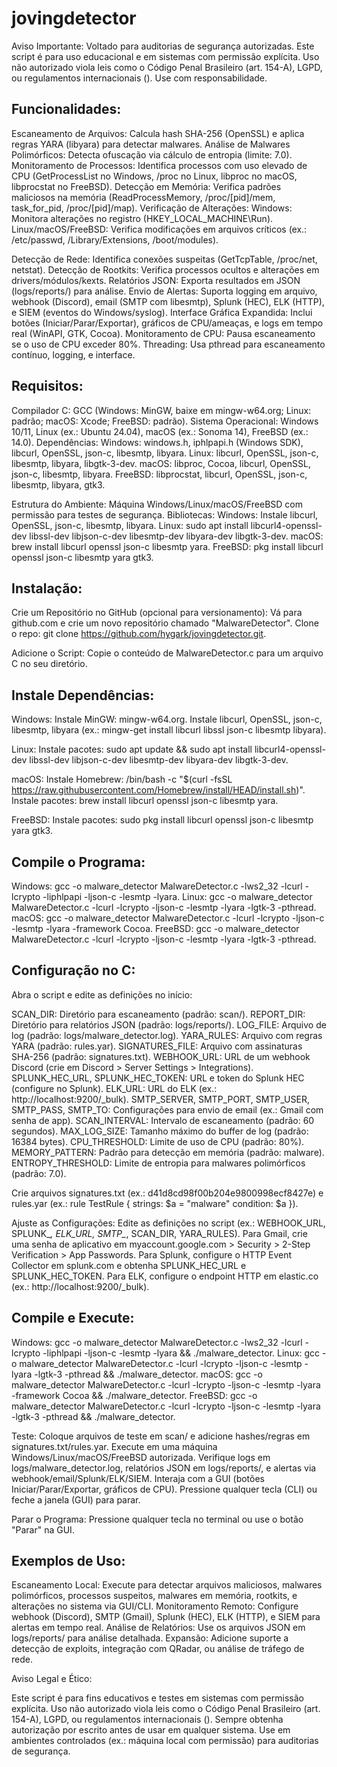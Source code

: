 # jovingdetector


Aviso Importante: 
Voltado para auditorias de segurança autorizadas.
Este script é para uso educacional e em sistemas com permissão explícita. Uso não autorizado viola leis como o Código Penal Brasileiro (art. 154-A), LGPD, ou regulamentos internacionais (). Use com responsabilidade.


## Funcionalidades:

Escaneamento de Arquivos: Calcula hash SHA-256 (OpenSSL) e aplica regras YARA (libyara) para detectar malwares.
Análise de Malwares Polimórficos: Detecta ofuscação via cálculo de entropia (limite: 7.0).
Monitoramento de Processos: Identifica processos com uso elevado de CPU (GetProcessList no Windows, /proc no Linux, libproc no macOS, libprocstat no FreeBSD).
Detecção em Memória: Verifica padrões maliciosos na memória (ReadProcessMemory, /proc/[pid]/mem, task_for_pid, /proc/[pid]/map).
Verificação de Alterações:
Windows: Monitora alterações no registro (HKEY_LOCAL_MACHINE\\Run).
Linux/macOS/FreeBSD: Verifica modificações em arquivos críticos (ex.: /etc/passwd, /Library/Extensions, /boot/modules).


Detecção de Rede: Identifica conexões suspeitas (GetTcpTable, /proc/net, netstat).
Detecção de Rootkits: Verifica processos ocultos e alterações em drivers/módulos/kexts.
Relatórios JSON: Exporta resultados em JSON (logs/reports/) para análise.
Envio de Alertas: Suporta logging em arquivo, webhook (Discord), email (SMTP com libesmtp), Splunk (HEC), ELK (HTTP), e SIEM (eventos do Windows/syslog).
Interface Gráfica Expandida: Inclui botões (Iniciar/Parar/Exportar), gráficos de CPU/ameaças, e logs em tempo real (WinAPI, GTK, Cocoa).
Monitoramento de CPU: Pausa escaneamento se o uso de CPU exceder 80%.
Threading: Usa pthread para escaneamento contínuo, logging, e interface.

## Requisitos:

Compilador C: GCC (Windows: MinGW, baixe em mingw-w64.org; Linux: padrão; macOS: Xcode; FreeBSD: padrão).
Sistema Operacional: Windows 10/11, Linux (ex.: Ubuntu 24.04), macOS (ex.: Sonoma 14), FreeBSD (ex.: 14.0).
Dependências:
Windows: windows.h, iphlpapi.h (Windows SDK), libcurl, OpenSSL, json-c, libesmtp, libyara.
Linux: libcurl, OpenSSL, json-c, libesmtp, libyara, libgtk-3-dev.
macOS: libproc, Cocoa, libcurl, OpenSSL, json-c, libesmtp, libyara.
FreeBSD: libprocstat, libcurl, OpenSSL, json-c, libesmtp, libyara, gtk3.


Estrutura do Ambiente: Máquina Windows/Linux/macOS/FreeBSD com permissão para testes de segurança.
Bibliotecas:
Windows: Instale libcurl, OpenSSL, json-c, libesmtp, libyara.
Linux: sudo apt install libcurl4-openssl-dev libssl-dev libjson-c-dev libesmtp-dev libyara-dev libgtk-3-dev.
macOS: brew install libcurl openssl json-c libesmtp yara.
FreeBSD: pkg install libcurl openssl json-c libesmtp yara gtk3.



## Instalação:

Crie um Repositório no GitHub (opcional para versionamento):
Vá para github.com e crie um novo repositório chamado "MalwareDetector".
Clone o repo: git clone https://github.com/hygark/jovingdetector.git.


Adicione o Script:
Copie o conteúdo de MalwareDetector.c para um arquivo C no seu diretório.


## Instale Dependências:

Windows:
Instale MinGW: mingw-w64.org.
Instale libcurl, OpenSSL, json-c, libesmtp, libyara (ex.: mingw-get install libcurl libssl json-c libesmtp libyara).


Linux:
Instale pacotes: sudo apt update && sudo apt install libcurl4-openssl-dev libssl-dev libjson-c-dev libesmtp-dev libyara-dev libgtk-3-dev.


macOS:
Instale Homebrew: /bin/bash -c "$(curl -fsSL https://raw.githubusercontent.com/Homebrew/install/HEAD/install.sh)".
Instale pacotes: brew install libcurl openssl json-c libesmtp yara.


FreeBSD:
Instale pacotes: sudo pkg install libcurl openssl json-c libesmtp yara gtk3.




## Compile o Programa:
Windows: gcc -o malware_detector MalwareDetector.c -lws2_32 -lcurl -lcrypto -liphlpapi -ljson-c -lesmtp -lyara.
Linux: gcc -o malware_detector MalwareDetector.c -lcurl -lcrypto -ljson-c -lesmtp -lyara -lgtk-3 -pthread.
macOS: gcc -o malware_detector MalwareDetector.c -lcurl -lcrypto -ljson-c -lesmtp -lyara -framework Cocoa.
FreeBSD: gcc -o malware_detector MalwareDetector.c -lcurl -lcrypto -ljson-c -lesmtp -lyara -lgtk-3 -pthread.



## Configuração no C:

Abra o script e edite as definições no início:

SCAN_DIR: Diretório para escaneamento (padrão: scan/).
REPORT_DIR: Diretório para relatórios JSON (padrão: logs/reports/).
LOG_FILE: Arquivo de log (padrão: logs/malware_detector.log).
YARA_RULES: Arquivo com regras YARA (padrão: rules.yar).
SIGNATURES_FILE: Arquivo com assinaturas SHA-256 (padrão: signatures.txt).
WEBHOOK_URL: URL de um webhook Discord (crie em Discord > Server Settings > Integrations).
SPLUNK_HEC_URL, SPLUNK_HEC_TOKEN: URL e token do Splunk HEC (configure no Splunk).
ELK_URL: URL do ELK (ex.: http://localhost:9200/_bulk).
SMTP_SERVER, SMTP_PORT, SMTP_USER, SMTP_PASS, SMTP_TO: Configurações para envio de email (ex.: Gmail com senha de app).
SCAN_INTERVAL: Intervalo de escaneamento (padrão: 60 segundos).
MAX_LOG_SIZE: Tamanho máximo do buffer de log (padrão: 16384 bytes).
CPU_THRESHOLD: Limite de uso de CPU (padrão: 80%).
MEMORY_PATTERN: Padrão para detecção em memória (padrão: malware).
ENTROPY_THRESHOLD: Limite de entropia para malwares polimórficos (padrão: 7.0).


Crie arquivos signatures.txt (ex.: d41d8cd98f00b204e9800998ecf8427e) e rules.yar (ex.: rule TestRule { strings: $a = "malware" condition: $a }).

Ajuste as Configurações:
Edite as definições no script (ex.: WEBHOOK_URL, SPLUNK_*, ELK_URL, SMTP_*, SCAN_DIR, YARA_RULES).
Para Gmail, crie uma senha de aplicativo em myaccount.google.com > Security > 2-Step Verification > App Passwords.
Para Splunk, configure o HTTP Event Collector em splunk.com e obtenha SPLUNK_HEC_URL e SPLUNK_HEC_TOKEN.
Para ELK, configure o endpoint HTTP em elastic.co (ex.: http://localhost:9200/_bulk).


## Compile e Execute:
Windows: gcc -o malware_detector MalwareDetector.c -lws2_32 -lcurl -lcrypto -liphlpapi -ljson-c -lesmtp -lyara && ./malware_detector.
Linux: gcc -o malware_detector MalwareDetector.c -lcurl -lcrypto -ljson-c -lesmtp -lyara -lgtk-3 -pthread && ./malware_detector.
macOS: gcc -o malware_detector MalwareDetector.c -lcurl -lcrypto -ljson-c -lesmtp -lyara -framework Cocoa && ./malware_detector.
FreeBSD: gcc -o malware_detector MalwareDetector.c -lcurl -lcrypto -ljson-c -lesmtp -lyara -lgtk-3 -pthread && ./malware_detector.


Teste:
Coloque arquivos de teste em scan/ e adicione hashes/regras em signatures.txt/rules.yar.
Execute em uma máquina Windows/Linux/macOS/FreeBSD autorizada.
Verifique logs em logs/malware_detector.log, relatórios JSON em logs/reports/, e alertas via webhook/email/Splunk/ELK/SIEM.
Interaja com a GUI (botões Iniciar/Parar/Exportar, gráficos de CPU).
Pressione qualquer tecla (CLI) ou feche a janela (GUI) para parar.


Parar o Programa:
Pressione qualquer tecla no terminal ou use o botão "Parar" na GUI.



## Exemplos de Uso:

Escaneamento Local: Execute para detectar arquivos maliciosos, malwares polimórficos, processos suspeitos, malwares em memória, rootkits, e alterações no sistema via GUI/CLI.
Monitoramento Remoto: Configure webhook (Discord), SMTP (Gmail), Splunk (HEC), ELK (HTTP), e SIEM para alertas em tempo real.
Análise de Relatórios: Use os arquivos JSON em logs/reports/ para análise detalhada.
Expansão: Adicione suporte a detecção de exploits, integração com QRadar, ou análise de tráfego de rede.

Aviso Legal e Ético:

Este script é para fins educativos e testes em sistemas com permissão explícita. Uso não autorizado viola leis como o Código Penal Brasileiro (art. 154-A), LGPD, ou regulamentos internacionais ().
Sempre obtenha autorização por escrito antes de usar em qualquer sistema.
Use em ambientes controlados (ex.: máquina local com permissão) para auditorias de segurança.
